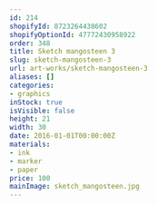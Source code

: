 ```yaml
---
id: 214
shopifyId: 8723264438602
shopifyOptionId: 47772430958922
order: 348
title: Sketch mangosteen 3
slug: sketch-mangosteen-3
url: art-works/sketch-mangosteen-3
aliases: []
categories:
- graphics
inStock: true
isVisible: false
height: 21
width: 30
date: 2016-01-01T00:00:00Z
materials:
- ink
- marker
- paper
price: 100
mainImage: sketch_mangosteen.jpg
---
```

